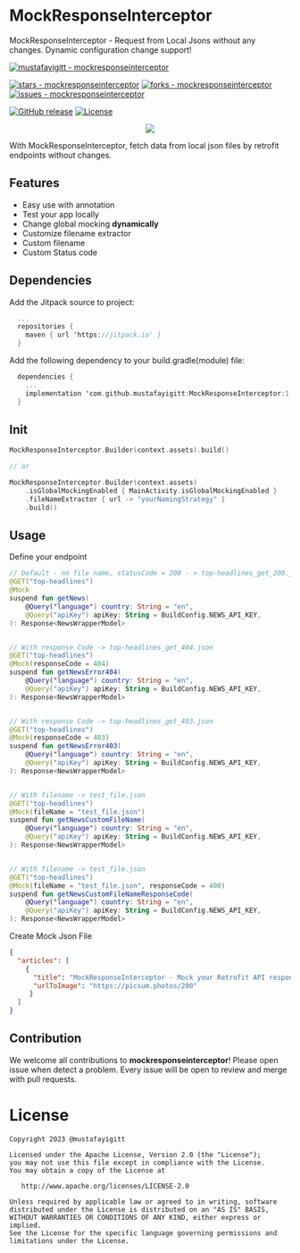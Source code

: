 # MockResponseInterceptor
MockResponseInterceptor - Request from Local Jsons without any changes. Dynamic configuration change support!

[![mustafayigitt - mockresponseinterceptor](https://img.shields.io/static/v1?label=mustafayigitt&message=mockresponseinterceptor&color=blue&logo=github)](https://github.com/mustafayigitt/mockresponseinterceptor "Go to GitHub repo")

[![stars - mockresponseinterceptor](https://img.shields.io/github/stars/mustafayigitt/mockresponseinterceptor?style=social)](https://github.com/mustafayigitt/mockresponseinterceptor)
[![forks - mockresponseinterceptor](https://img.shields.io/github/forks/mustafayigitt/mockresponseinterceptor?style=social)](https://github.com/mustafayigitt/mockresponseinterceptor)
[![issues - mockresponseinterceptor](https://img.shields.io/github/issues/mustafayigitt/mockresponseinterceptor)](https://github.com/mustafayigitt/mockresponseinterceptor/issues)

[![GitHub release](https://img.shields.io/github/release/mustafayigitt/mockresponseinterceptor?include_prereleases=&sort=semver&color=blue)](https://github.com/mustafayigitt/mockresponseinterceptor/releases/)
[![License](https://img.shields.io/badge/License-Apache-blue)](#license)

<p align=center>
<img src="https://www.linkpicture.com/q/Frame-1_17.png">
</p>

With MockResponseInterceptor, fetch data from local json files by retrofit endpoints without changes.

## Features
  - Easy use with annotation
  - Test your app locally
  - Change global mocking **dynamically**
  - Customize filename extractor
  - Custom filename
  - Custom Status code
  
## Dependencies
Add the Jitpack source to project:
```kotlin
  ...
  repositories {
    maven { url 'https://jitpack.io' } 
  }
```

Add the following dependency to your build.gradle(module) file:
```kotlin
  dependencies {
    ...
    implementation 'com.github.mustafayigitt:MockResponseInterceptor:1.0.0'
  }
```

## Init
```kotlin
MockResponseInterceptor.Builder(context.assets).build()

// or

MockResponseInterceptor.Builder(context.assets)
    .isGlobalMockingEnabled { MainActivity.isGlobalMockingEnabled }
    .fileNameExtractor { url -> "yourNamingStrategy" }
    .build()
```

## Usage
Define your endpoint
```kotlin
// Default - no file name, statusCode = 200 - > top-headlines_get_200.json
@GET("top-headlines")
@Mock
suspend fun getNews(
    @Query("language") country: String = "en",
    @Query("apiKey") apiKey: String = BuildConfig.NEWS_API_KEY,
): Response<NewsWrapperModel>


// With response Code -> top-headlines_get_404.json
@GET("top-headlines")
@Mock(responseCode = 404)
suspend fun getNewsError404(
    @Query("language") country: String = "en",
    @Query("apiKey") apiKey: String = BuildConfig.NEWS_API_KEY,
): Response<NewsWrapperModel>


// With response Code -> top-headlines_get_403.json
@GET("top-headlines")
@Mock(responseCode = 403)
suspend fun getNewsError403(
    @Query("language") country: String = "en",
    @Query("apiKey") apiKey: String = BuildConfig.NEWS_API_KEY,
): Response<NewsWrapperModel>


// With filename -> test_file.json
@GET("top-headlines")
@Mock(fileName = "test_file.json")
suspend fun getNewsCustomFileName(
    @Query("language") country: String = "en",
    @Query("apiKey") apiKey: String = BuildConfig.NEWS_API_KEY,
): Response<NewsWrapperModel>


// With filename -> test_file.json
@GET("top-headlines")
@Mock(fileName = "test_file.json", responseCode = 400)
suspend fun getNewsCustomFileNameResponseCode(
    @Query("language") country: String = "en",
    @Query("apiKey") apiKey: String = BuildConfig.NEWS_API_KEY,
): Response<NewsWrapperModel>

```

Create Mock Json File
```json
{
  "articles": [
    {
      "title": "MockResponseInterceptor - Mock your Retrofit API responses",
      "urlToImage": "https://picsum.photos/200"
     }
  ]
}
```

## Contribution
We welcome all contributions to **mockresponseinterceptor**! 
Please open issue when detect a problem. Every issue will be open to review and merge with pull requests. 

License
=======
    Copyright 2023 @mustafayigitt

    Licensed under the Apache License, Version 2.0 (the "License");
    you may not use this file except in compliance with the License.
    You may obtain a copy of the License at

       http://www.apache.org/licenses/LICENSE-2.0

    Unless required by applicable law or agreed to in writing, software
    distributed under the License is distributed on an "AS IS" BASIS,
    WITHOUT WARRANTIES OR CONDITIONS OF ANY KIND, either express or implied.
    See the License for the specific language governing permissions and
    limitations under the License.
